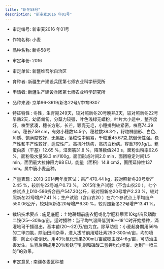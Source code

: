 ```yaml
---
title: "新冬58号"
description: "新审麦2016 年01号"
---
```

* 审定编号:  新审麦2016 年01号

*  作物名称:  小麦

*  品种名称:  新冬58号

*  审定年份:  2016

*  审定单位:  新疆维吾尔自治区

* 育种者:  新疆生产建设兵团第七师农业科学研究所

*  申请者:  新疆生产建设兵团第七师农业科学研究所

*  品种来源:  京单96-3619/新冬22号//中育9307

*  特征特性 : 
冬性，生育期249天，较对照新冬20号晚熟3天，较对照新冬22号早熟2天，幼苗匍匐，分蘖力较强，叶色浅绿无蜡粉，叶片大小适中，整齐度好，株型紧凑，穗长方形，长芒，颖壳无毛，小穗排列较紧密，株高74.39 cm，穗长7.59 cm，有效小穗数14.5个，穗粒数38.3个，籽粒椭圆形、白色、角质、饱满度较好，无黑胚，落粒性中偏紧，千粒重45.67克,抗倒伏性强。稳产性和丰产性较好，适应性广。高抗叶锈病，高抗白粉病。容重769.1g/L。粗蛋白质（干基）12.65 %，湿面筋31.8 %，降落数值243 s，面粉出粉率62.6 %，面粉吸水量58.3 ml/100g，面团形成时间2.0 min，面团稳定时间1.5 min，面团最大拉伸阻力98 EU，能量（面积）14.8 cm2，面团延伸性137 mm。属中筋小麦品种。
 
*  产量表现 : 
2013-2014两年度区试：亩产470.44 kg，较对照新冬20号增产2.45 %，较新冬22号减产0.73 %， 2015年生产试验（不含山农20 ），七个参试点上D10-586折合亩产547.20公斤，较对照新冬20号增产2.23 %，较对照新冬22号增产7.41 %；生产试验（含山农20 ）在六个参试点上平均亩产550.06公斤，较对照新冬20号增产6.30 %，较对照新冬22号增产13.41 %。

*  栽培技术要点 : 
施足底肥：土地耕翻前施农肥或化学肥料尿素10kg/亩及磷酸二铵(25～30)kg/亩。适时播种：当平均气温降低到16～18℃时开始播种，滴灌地可干播湿出，基本苗(20～22)万/亩为宜。除草防倒：小麦起身期用56％的二甲四氯，除治田间杂草，进入拔节前用矮壮素250-300ml/亩，均匀喷雾．防止小麦倒伏。用40％氧化乐果200mL/亩或啶虫脒4-6g/亩，可防治虫害发生。生育后期施用20％粉锈宁乳剂和磷酸二氢钾均匀喷雾．达到“一喷三防”的效果。

*  审定意见 : 
南疆冬麦区种植
